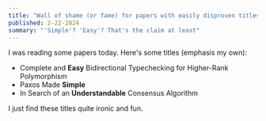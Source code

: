 ```yaml
---
title: "Wall of shame (or fame) for papers with easily disproven titles"
published: 2-22-2024
summary: "'Simple'? 'Easy'? That's the claim at least"
---
```


I was reading some papers today. Here's some titles (emphasis my own):

-   Complete and **Easy** Bidirectional Typechecking for Higher-Rank Polymorphism
-   Paxos Made **Simple**
-   In Search of an **Understandable** Consensus Algorithm

I just find these titles quite ironic and fun.
